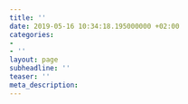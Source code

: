 ```yaml
---
title: ''
date: 2019-05-16 10:34:18.195000000 +02:00
categories:
- 
- ''
layout: page
subheadline: ''
teaser: ''
meta_description: 
---
```


